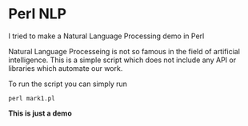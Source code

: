 # Perl NLP

I tried to make a Natural Language Processing demo in Perl

Natural Language Processeing is not so famous in the field of artificial intelligence. This is a simple script which does not include any API or libraries which automate our work.

To run the script you can simply run 
    
    perl mark1.pl

**This is just a demo**
